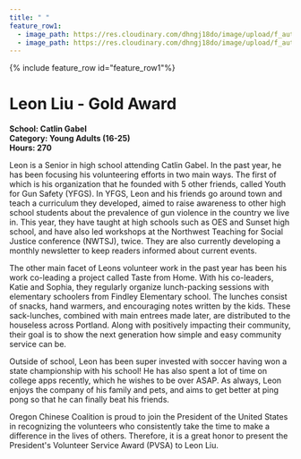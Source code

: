 ```yaml
---
title: " "
feature_row1:
  - image_path: https://res.cloudinary.com/dhngj18do/image/upload/f_auto,q_auto/v1/images/pvsa/2024_Leon_Liu
  - image_path: https://res.cloudinary.com/dhngj18do/image/upload/f_auto,q_auto/v1/images/activities/year_2024
---
```


{% include feature_row id="feature_row1"%}

# Leon Liu - Gold Award

**School: Catlin Gabel**  
**Category: Young Adults (16-25)**  
**Hours: 270**  

Leon is a Senior in high school attending Catlin Gabel. In the past year, he has been focusing his volunteering efforts in two main ways. The first of which is his organization that he founded with 5 other friends, called Youth for Gun Safety (YFGS). In YFGS, Leon and his friends go around town and teach a curriculum they developed, aimed to raise awareness to other high school students about the prevalence of gun violence in the country we live in. This year, they have taught at high schools such as OES and Sunset high school, and have also led workshops at the Northwest Teaching for Social Justice conference (NWTSJ), twice. They are also currently developing a monthly newsletter to keep readers informed about current events. 

The other main facet of Leons volunteer work in the past year has been his work co-leading a project called Taste from Home. With his co-leaders, Katie and Sophia, they regularly organize lunch-packing sessions with elementary schoolers from Findley Elementary school. The lunches consist of snacks, hand warmers, and encouraging notes written by the kids. These sack-lunches, combined with main entrees made later, are distributed to the houseless across Portland. Along with positively impacting their community, their goal is to show the next generation how simple and easy community service can be. 

Outside of school, Leon has been super invested with soccer having won a state championship with his school! He has also spent a lot of time on college apps recently, which he wishes to be over ASAP. As always, Leon enjoys the company of his family and pets, and aims to get better at ping pong so that he can finally beat his friends.

Oregon Chinese Coalition is proud to join the President of the United States in recognizing the volunteers who consistently take the time to make a difference in the lives of others. Therefore, it is a great honor to present the President's Volunteer Service Award (PVSA) to Leon Liu.
